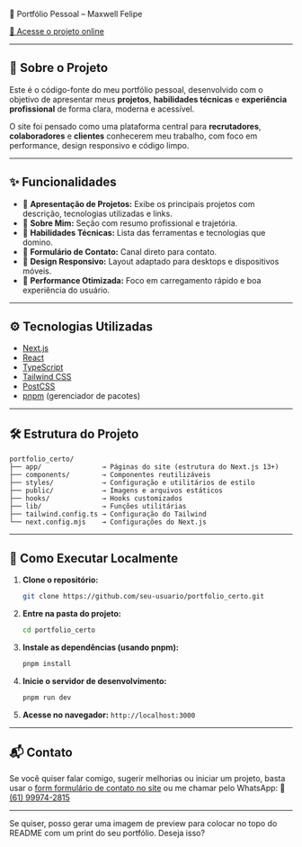 💼 Portfólio Pessoal – Maxwell Felipe

<a href="https://portfolio-v1-hpet.vercel.app/" target="_blank">🔗 Acesse o projeto online</a>

---

## 📖 Sobre o Projeto

Este é o código-fonte do meu portfólio pessoal, desenvolvido com o objetivo de apresentar meus **projetos**, **habilidades técnicas** e **experiência profissional** de forma clara, moderna e acessível.

O site foi pensado como uma plataforma central para **recrutadores**, **colaboradores** e **clientes** conhecerem meu trabalho, com foco em performance, design responsivo e código limpo.

---

## ✨ Funcionalidades

* 🔹 **Apresentação de Projetos:** Exibe os principais projetos com descrição, tecnologias utilizadas e links.
* 🔹 **Sobre Mim:** Seção com resumo profissional e trajetória.
* 🔹 **Habilidades Técnicas:** Lista das ferramentas e tecnologias que domino.
* 🔹 **Formulário de Contato:** Canal direto para contato.
* 🔹 **Design Responsivo:** Layout adaptado para desktops e dispositivos móveis.
* 🔹 **Performance Otimizada:** Foco em carregamento rápido e boa experiência do usuário.

---

## ⚙️ Tecnologias Utilizadas

* [Next.js](https://nextjs.org/)
* [React](https://react.dev/)
* [TypeScript](https://www.typescriptlang.org/)
* [Tailwind CSS](https://tailwindcss.com/)
* [PostCSS](https://postcss.org/)
* [pnpm](https://pnpm.io/) (gerenciador de pacotes)

---

## 🛠️ Estrutura do Projeto

```
portfolio_certo/
├── app/               → Páginas do site (estrutura do Next.js 13+)
├── components/        → Componentes reutilizáveis
├── styles/            → Configuração e utilitários de estilo
├── public/            → Imagens e arquivos estáticos
├── hooks/             → Hooks customizados
├── lib/               → Funções utilitárias
├── tailwind.config.ts → Configuração do Tailwind
└── next.config.mjs    → Configurações do Next.js
```

---

## 🚀 Como Executar Localmente

1. **Clone o repositório:**

   ```bash
   git clone https://github.com/seu-usuario/portfolio_certo.git
   ```

2. **Entre na pasta do projeto:**

   ```bash
   cd portfolio_certo
   ```

3. **Instale as dependências (usando pnpm):**

   ```bash
   pnpm install
   ```

4. **Inicie o servidor de desenvolvimento:**

   ```bash
   pnpm run dev
   ```

5. **Acesse no navegador:**
   `http://localhost:3000`

---

## 📬 Contato

Se você quiser falar comigo, sugerir melhorias ou iniciar um projeto, basta usar o [form formulário de contato no site](https://portfolio-v1-hpet.vercel.app/#contato) ou me chamar pelo WhatsApp:
📱 [(61) 99974-2815](https://wa.me/5561999742815)

---

Se quiser, posso gerar uma imagem de preview para colocar no topo do README com um print do seu portfólio. Deseja isso? 
